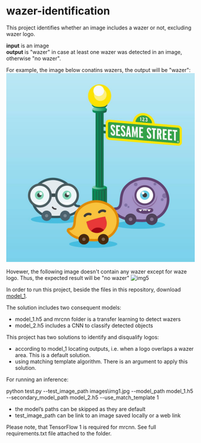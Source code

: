 # wazer-identification

This project identifies whether an image includes a wazer or not, excluding wazer logo.

**input** is an image\
**output** is "wazer" in case at least one wazer was detected in an image, otherwise "no wazer".

For example, the image below conatins wazers, the output will be "wazer":
![image](/images/img1.jpg)


Hovewer, the following image doesn't contain any wazer except for waze logo. Thus, the expected result will be "no wazer"
![img5](/images/img5.jpg=250x250)

In order to run this project, beside the files in this repository, download [model_1](https://drive.google.com/drive/folders/1grwC-OLDYLe3nwEdrdYi75Q5ZnSG85aM?usp=sharingo).

The solution includes two consequent models:
- model_1.h5 and mrcnn folder is a transfer learning to detect wazers
- model_2.h5 includes a CNN to classify detected objects

This project has two solutions to identify and disqualify logos:
- according to model_1 locating outputs, i.e. when a logo overlaps a wazer area. This is a default solution.
- using matching template algorithm. There is an argument to apply this solution.

For running an inference:

python test.py --test_image_path images\img1.jpg --model_path model_1.h5 --secondary_model_path model_2.h5 --use_match_template 1

* the model’s paths can be skipped as they are default
* test_image_path can be link to an image saved locally or a web link 

Please note, that TensorFlow 1 is required for mrcnn. See full requirements.txt file attached to the folder.
